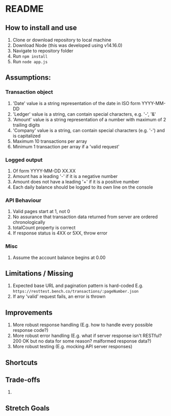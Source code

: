 # README

## How to install and use
1. Clone or download repository to local machine
2. Download Node (this was developed using v14.16.0)
3. Navigate to repository folder
4. Run `npm install`
5. Run `node app.js`

## Assumptions:
### Transaction object
1. 'Date' value is a string representation of the date in ISO form YYYY-MM-DD
2. 'Ledger' value is a string, can contain special characters, e.g. '-', '&'
3. 'Amount' value is a string representation of a number with maximum of 2 trailing digits
4. 'Company' value is a string, can contain special characters (e.g. '-') and is capitalized
5. Maximum 10 transactions per array
6. Minimum 1 transaction per array if a 'valid request'

### Logged output
1. Of form YYYY-MM-DD XX.XX
2. Amount has a leading '-' if it is a negative number
3. Amount does not have a leading '+' if it is a positive number
4. Each daily balance should be logged to its own line on the console

### API Behaviour
1. Valid pages start at 1, not 0
2. No assurance that transaction data returned from server are ordered chronologically
3. totalCount property is correct
4. If response status is 4XX or 5XX, throw error

### Misc
1. Assume the account balance begins at 0.00

## Limitations / Missing
1. Expected base URL and pagination pattern is hard-coded E.g. `https://resttest.bench.co/transactions/:pageNumber.json`
2. If any 'valid' request fails, an error is thrown

## Improvements
1. More robust response handling (E.g. how to handle every possible response code?)
2. More robust error handling (E.g. what if server response isn't RESTful? 200 OK but no data for some reason? malformed response data?)
3. More robust testing (E.g. mocking API server responses)

## Shortcuts

## Trade-offs
1. 

## Stretch Goals